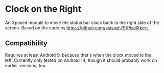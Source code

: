 # Clock on the Right
An Xposed module to move the status bar clock back to the right side of the screen.
Based on the code by https://github.com/siavash79/PixelXpert.

## Compatibility
Requires at least Android 9, because that's when the clock moved to the left.
Currently only tested on Android 14, though it should probably work on earlier versions, too.

